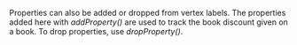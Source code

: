 Properties can also be added or dropped from vertex labels. The properties added here with _addProperty()_ are used to track the book discount given on a book. To drop properties, use _dropProperty()_.
